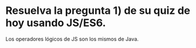 # Resuelva la pregunta 1) de su quiz de hoy usando JS/ES6.

Los operadores lógicos de JS son los mismos de Java.
